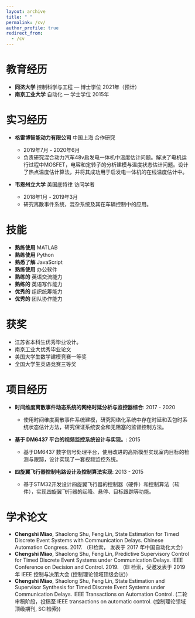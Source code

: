 ```yaml
---
layout: archive
title: " "
permalink: /cv/
author_profile: true
redirect_from:
  - /cv
---
```


教育经历
======
* **同济大学** 控制科学与工程 — 博士学位 2021年（预计）
* **南京工业大学** 自动化 — 学士学位 2015年

实习经历
======
* **格雷博智能动力有限公司** 中国上海 合作研究
  * 2019年7月 - 2020年6月
  * 负责研究混合动力汽车48v启发电一体机中温度估计问题。解决了电机运行过程中MOSFET，电容和定转子的分析建模与温度状态估计问题。设计了热点温度估计算法，并将其成功用于启发电一体机的在线温度估计中。

* **韦恩州立大学** 美国底特律 访问学者
  * 2018年1月 - 2019年3月
  * 研究离散事件系统，混杂系统及其在车辆控制中的应用。
  
技能
======
* **熟练使用** MATLAB 
* **熟练使用** Python 
* **熟悉了解** JavaScript
* **熟练使用** 办公软件
* **熟练的** 英语交流能力
* **熟练的** 英语写作能力
* **优秀的** 组织统筹能力
* **优秀的** 团队协作能力


获奖
======
* 江苏省本科生优秀毕业设计。 
* 南京工业大优秀毕业论文
* 美国大学生数学建模竞赛一等奖
* 全国大学生英语竞赛三等奖

项目经历
======
* **时间维度离散事件动态系统的网络时延分析与监控器综合**: 2017 - 2020
  * 使用时间维度离散事件系统建模，研究网络化系统中存在时延和丢包时系统状态估计方法，研究保证系统安全和无阻塞的监督控制方法。

* **基于 DM6437 平台的视频监控系统设计与实现。**: 2015
  * 基于DM6437 数字信号处理平台，使用改进的高斯模型实现室内目标的检测与跟踪，设计实现了一套视频监控系统。

* **四旋翼飞行器控制电路设计及控制算法实现**: 2013 - 2015
  * 基于STM32开发设计四旋翼飞行器的控制器（硬件）和控制算法（软件），实现四旋翼飞行器的起降、悬停、目标跟踪等功能。
  
学术论文
======
* **Chengshi Miao**, Shaolong Shu, Feng Lin, State Estimation for Timed Discrete Event Systems with Communication Delays. Chinese Automation Congress. 2017. （EI检索， 发表于 2017 年中国自动化大会）
* **Chengshi Miao**, Shaolong Shu, Feng Lin, Predictive Supervisory Control for Timed Discrete Event Systems under Communication Delays. IEEE Conference on Decision and Control. 2019. （EI 检索，受邀发表于 2019 年 IEEE 控制与决策大会 (控制理论领域顶级会议)）
* **Chengshi Miao**, Shaolong Shu, Feng Lin, State Estimation and Supervisor Synthesis for Timed Discrete Event Systems under Communication Delays. IEEE Transactions on Automation Control. (二轮审稿阶段，投稿至 IEEE transactions on automatic control. (控制理论领域顶级期刊, SCI检索))

  
